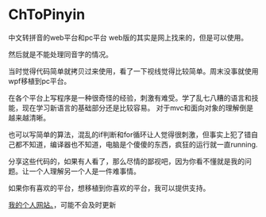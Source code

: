 # ChToPinyin
中文转拼音的web平台和pc平台
web版的其实是网上找来的，但是可以使用。

然后就是不能处理同音字的情况。


当时觉得代码简单就拷贝过来使用，看了一下视线觉得比较简单。周末没事就使用wpf移植到pc平台。


在各个平台上写程序是一种很奇怪的经验，刺激有难受。学了乱七八糟的语言和技能，现在学习新语言的基础部分还是比较容易。
对于mvc和面向对象的理解倒是越来越清晰。



也可以写简单的算法，混乱的if判断和for循环让人觉得很刺激，但事实上犯了错自己都不知道，编译器也不知道，电脑是个傻傻的东西，疯狂的运行就一直running.

分享这些代码的，如果有人看了，那么尽情的鄙视吧，因为你看不懂就是我的问题。让一个人理解另一个人是一件难事情。




如果你有喜欢的平台，想移植到你喜欢的平台，我可以提供支持。


[我的个人网站。](http://yfor.sinaapp.com/)，可能不会及时更新
